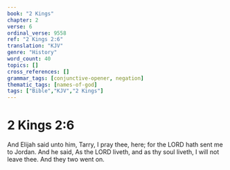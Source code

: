 ```yaml
---
book: "2 Kings"
chapter: 2
verse: 6
ordinal_verse: 9558
ref: "2 Kings 2:6"
translation: "KJV"
genre: "History"
word_count: 40
topics: []
cross_references: []
grammar_tags: [conjunctive-opener, negation]
thematic_tags: [names-of-god]
tags: ["Bible","KJV","2 Kings"]
---
```


# 2 Kings 2:6

And Elijah said unto him, Tarry, I pray thee, here; for the LORD hath sent me to Jordan. And he said, As the LORD liveth, and as thy soul liveth, I will not leave thee. And they two went on.
